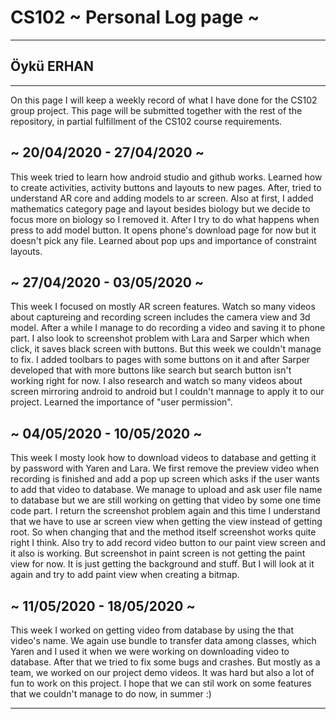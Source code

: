 # CS102 ~ Personal Log page ~
****
## Öykü ERHAN
****

On this page I will keep a weekly record of what I have done for the CS102 group project. This page will be submitted together with the rest of the repository, in partial fulfillment of the CS102 course requirements.

## ~ 20/04/2020 - 27/04/2020 ~

This week tried to learn how android studio and github works. Learned how to create activities, activity buttons and layouts to new pages. After, tried to understand AR core and adding models to ar screen. Also at first, I added mathematics category page and layout besides biology but we decide to focus more on biology so I removed it. After I try to do what happens when press to add model button. It opens phone's download page for now but it doesn't pick any file. Learned about pop ups and importance of constraint layouts.

## ~ 27/04/2020 - 03/05/2020 ~

This week I focused on mostly AR screen features. Watch so many videos about captureing and recording screen includes the camera view and 3d model. After a while I manage to do recording a video and saving it to phone part. I also look to screenshot problem with Lara and Sarper which when click, it saves black screen with buttons. But this week we couldn't manage to fix. I added toolbars to pages with some buttons on it and after Sarper developed that with more buttons like search but search button isn't working right for now. I also research and watch so many videos about screen mirroring android to android but I couldn't mannage to apply it to our project. Learned the importance of "user permission".

## ~ 04/05/2020 - 10/05/2020 ~

This week I mosty look how to download videos to database and getting it by password with Yaren and Lara. We first remove the preview video when recording is finished and add a pop up screen which asks if the user wants to add that video to database. We manage to upload and ask user file name to database but we are still working on getting that video by some one time code part. I return the screenshot problem again and this time I understand that we have to use ar screen view when getting the view instead of getting root. So when changing that and the method itself screenshot works quite right I think. Also try to add record video button to our paint view screen and it also is working. But screenshot in paint screen is not getting the paint view for now. It is just getting the background and stuff. But I will look at it again and try to add paint view when creating a bitmap.

## ~ 11/05/2020 - 18/05/2020 ~

This week I worked on getting video from database by using the that video's name. We again use bundle to transfer data among classes, which Yaren and I used it when we were working on downloading video to database. After that we tried to fix some bugs and crashes. But mostly as a team, we worked on our project demo videos. It was hard but also a lot of fun to work on this project. I hope that we can stil work on some features that we couldn't manage to do now, in summer :)
****
